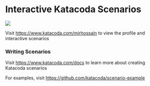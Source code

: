 # Interactive Katacoda Scenarios

[![](http://shields.katacoda.com/katacoda/mirhossain/count.svg)](https://www.katacoda.com/mirhossain "Get your profile on Katacoda.com")

Visit https://www.katacoda.com/mirhossain to view the profile and interactive scenarios

### Writing Scenarios
Visit https://www.katacoda.com/docs to learn more about creating Katacoda scenarios

For examples, visit https://github.com/katacoda/scenario-example
